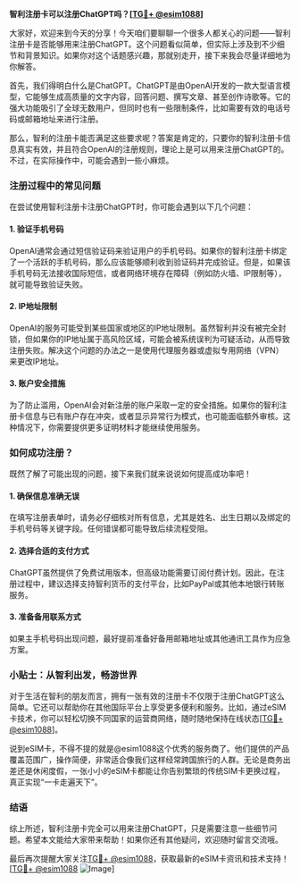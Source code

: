 **智利注册卡可以注册ChatGPT吗？[[TG💪+ @esim1088](https://t.me/s/esim1088)]**

大家好，欢迎来到今天的分享！今天咱们要聊聊一个很多人都关心的问题——智利注册卡是否能够用来注册ChatGPT。这个问题看似简单，但实际上涉及到不少细节和背景知识。如果你对这个话题感兴趣，那就别走开，接下来我会尽量详细地为你解答。

首先，我们得明白什么是ChatGPT。ChatGPT是由OpenAI开发的一款大型语言模型，它能够生成高质量的文字内容，回答问题、撰写文章、甚至创作诗歌等。它的强大功能吸引了全球无数用户，但同时也有一些限制条件，比如需要有效的电话号码或邮箱地址来进行注册。

那么，智利的注册卡能否满足这些要求呢？答案是肯定的，只要你的智利注册卡信息真实有效，并且符合OpenAI的注册规则，理论上是可以用来注册ChatGPT的。不过，在实际操作中，可能会遇到一些小麻烦。

### 注册过程中的常见问题

在尝试使用智利注册卡注册ChatGPT时，你可能会遇到以下几个问题：

#### 1. **验证手机号码**
   OpenAI通常会通过短信验证码来验证用户的手机号码。如果你的智利注册卡绑定了一个活跃的手机号码，那么应该能够顺利收到验证码并完成验证。但是，如果该手机号码无法接收国际短信，或者网络环境存在障碍（例如防火墙、IP限制等），就可能导致验证失败。

#### 2. **IP地址限制**
   OpenAI的服务可能受到某些国家或地区的IP地址限制。虽然智利并没有被完全封锁，但如果你的IP地址属于高风险区域，可能会被系统误判为可疑活动，从而导致注册失败。解决这个问题的办法之一是使用代理服务器或虚拟专用网络（VPN）来更改IP地址。

#### 3. **账户安全措施**
   为了防止滥用，OpenAI会对新注册的账户采取一定的安全措施。如果你的智利注册卡信息与已有账户存在冲突，或者显示异常行为模式，也可能面临额外审核。这种情况下，你需要提供更多证明材料才能继续使用服务。

### 如何成功注册？

既然了解了可能出现的问题，接下来我们就来说说如何提高成功率吧！

#### 1. **确保信息准确无误**
   在填写注册表单时，请务必仔细核对所有信息，尤其是姓名、出生日期以及绑定的手机号码等关键字段。任何错误都可能导致后续流程受阻。

#### 2. **选择合适的支付方式**
   ChatGPT虽然提供了免费试用版本，但高级功能需要订阅付费计划。因此，在注册过程中，建议选择支持智利货币的支付平台，比如PayPal或其他本地银行转账服务。

#### 3. **准备备用联系方式**
   如果主手机号码出现问题，最好提前准备好备用邮箱地址或其他通讯工具作为应急方案。

### 小贴士：从智利出发，畅游世界

对于生活在智利的朋友而言，拥有一张有效的注册卡不仅限于注册ChatGPT这么简单。它还可以帮助你在其他国际平台上享受更多便利和服务。比如，通过eSIM卡技术，你可以轻松切换不同国家的运营商网络，随时随地保持在线状态[[TG💪+ @esim1088](https://t.me/s/esim1088)]。

说到eSIM卡，不得不提的就是@esim1088这个优秀的服务商了。他们提供的产品覆盖范围广，操作简便，非常适合像我们这样经常跨国旅行的人群。无论是商务出差还是休闲度假，一张小小的eSIM卡都能让你告别繁琐的传统SIM卡更换过程，真正实现“一卡走遍天下”。

### 结语

综上所述，智利注册卡完全可以用来注册ChatGPT，只是需要注意一些细节问题。希望本文能给大家带来帮助！如果你还有其他疑问，欢迎随时留言交流哦。

最后再次提醒大家关注[TG💪+ @esim1088](https://t.me/s/esim1088)，获取最新的eSIM卡资讯和技术支持！[[TG💪+ @esim1088](https://t.me/s/esim1088) ![Image](https://i.postimg.cc/4NQfJmqS/Snipaste-2025-05-13-00-14-12.png)]